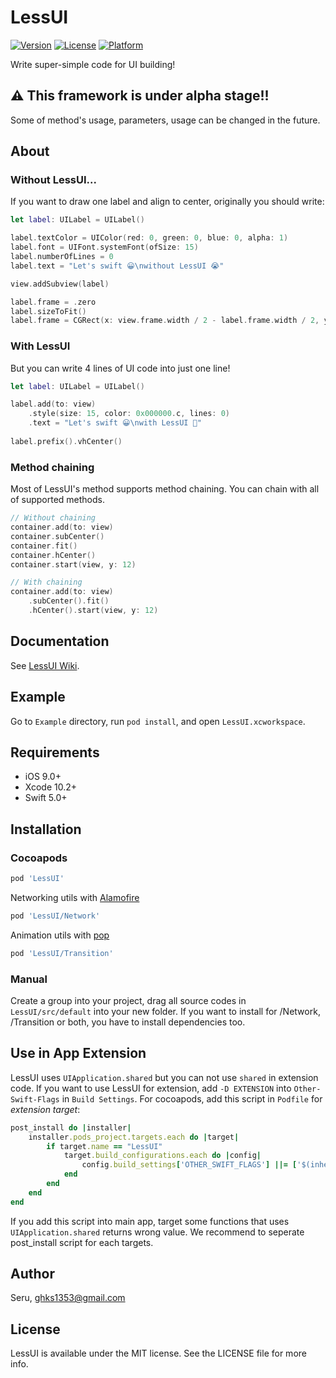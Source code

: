 # LessUI

[![Version](https://img.shields.io/cocoapods/v/LessUI.svg?style=flat)](https://cocoapods.org/pods/LessUI)
[![License](https://img.shields.io/cocoapods/l/LessUI.svg?style=flat)](https://cocoapods.org/pods/LessUI)
[![Platform](https://img.shields.io/cocoapods/p/LessUI.svg?style=flat)](https://cocoapods.org/pods/LessUI)

Write super-simple code for UI building!

## ⚠ This framework is under alpha stage!!

Some of method's usage, parameters, usage can be changed in the future.

## About

### Without LessUI...

If you want to draw one label and align to center, originally you should write:

```swift
let label: UILabel = UILabel()

label.textColor = UIColor(red: 0, green: 0, blue: 0, alpha: 1)
label.font = UIFont.systemFont(ofSize: 15)
label.numberOfLines = 0
label.text = "Let's swift 😀\nwithout LessUI 😭"

view.addSubview(label)

label.frame = .zero
label.sizeToFit()
label.frame = CGRect(x: view.frame.width / 2 - label.frame.width / 2, y: view.frame.height / 2 - label.frame.height / 2, label.frame.width, label.frame.height)
```

### With LessUI

But you can write 4 lines of UI code into just one line!

```swift
let label: UILabel = UILabel()

label.add(to: view)
    .style(size: 15, color: 0x000000.c, lines: 0)
    .text = "Let's swift 😀\nwith LessUI 🎉"
           
label.prefix().vhCenter()
```

### Method chaining

Most of LessUI's method supports method chaining. You can chain with all of supported methods.

```swift
// Without chaining
container.add(to: view)
container.subCenter()
container.fit()
container.hCenter()
container.start(view, y: 12)

// With chaining
container.add(to: view)
    .subCenter().fit()
    .hCenter().start(view, y: 12)
```

## Documentation

See [LessUI Wiki](https://github.com/ghks1353/LessUI/wiki).

## Example

Go to `Example` directory, run `pod install`, and open `LessUI.xcworkspace`.

## Requirements

- iOS 9.0+
- Xcode 10.2+
- Swift 5.0+


## Installation

### Cocoapods

```ruby
pod 'LessUI'
```

Networking utils with [Alamofire](https://github.com/Alamofire/Alamofire)

```ruby
pod 'LessUI/Network'
```

Animation utils with [pop](https://github.com/facebook/pop)

```ruby
pod 'LessUI/Transition'
```

### Manual

Create a group into your project, drag all source codes in `LessUI/src/default` into your new folder. If you want to install for /Network, /Transition or both, you have to install dependencies too.

## Use in App Extension

LessUI uses `UIApplication.shared` but you can not use `shared` in extension code. If you want to use LessUI for extension, add `-D EXTENSION` into `Other-Swift-Flags` in `Build Settings`. For cocoapods, add this script in `Podfile` for *extension target*:

```ruby
post_install do |installer|
    installer.pods_project.targets.each do |target|
        if target.name == "LessUI"
            target.build_configurations.each do |config|
                config.build_settings['OTHER_SWIFT_FLAGS'] ||= ['$(inherited)', '-D', 'EXTENSION']
            end
        end
    end
end
```

If you add this script into main app, target some functions that uses `UIApplication.shared` returns wrong value. We recommend to seperate post_install script for each targets.

## Author

Seru, ghks1353@gmail.com

## License

LessUI is available under the MIT license. See the LICENSE file for more info.
